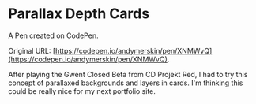 # Parallax Depth Cards

A Pen created on CodePen.

Original URL: [https://codepen.io/andymerskin/pen/XNMWvQ](https://codepen.io/andymerskin/pen/XNMWvQ).

After playing the Gwent Closed Beta from CD Projekt Red, I had to try this concept of parallaxed backgrounds and layers in cards. I'm thinking this could be really nice for my next portfolio site.